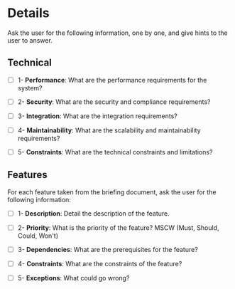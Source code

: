 # Details

Ask the user for the following information, one by one, and give hints to the user to answer.

## Technical
- [ ] 1- **Performance**: What are the performance requirements for the system?
- [ ] 2- **Security**: What are the security and compliance requirements?
- [ ] 3- **Integration**: What are the integration requirements?
- [ ] 4- **Maintainability**:  What are the scalability and maintainability requirements?
- [ ] 5- **Constraints**: What are the technical constraints and limitations?


## Features

For each feature taken from the briefing document, ask the user for the following information:

- [ ] 1- **Description**: Detail the description of the feature.
- [ ] 2- **Priority**: What is the priority of the feature? MSCW (Must, Should, Could, Won't)
- [ ] 3- **Dependencies**: What are the prerequisites for the feature?
- [ ] 4- **Constraints**: What are the constraints of the feature?
- [ ] 5- **Exceptions**: What could go wrong?

